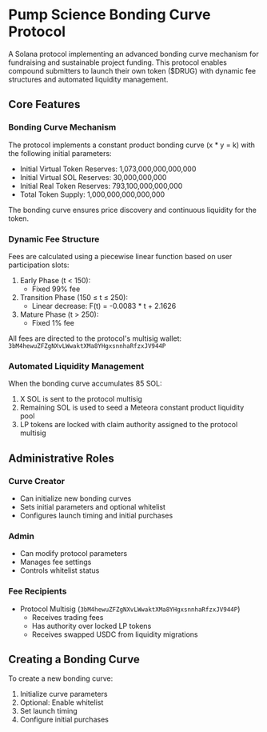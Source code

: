 # Pump Science Bonding Curve Protocol

A Solana protocol implementing an advanced bonding curve mechanism for fundraising and sustainable project funding. This protocol enables compound submitters to launch their own token ($DRUG) with dynamic fee structures and automated liquidity management.

## Core Features

### Bonding Curve Mechanism

The protocol implements a constant product bonding curve (x * y = k) with the following initial parameters:

- Initial Virtual Token Reserves: 1,073,000,000,000,000
- Initial Virtual SOL Reserves: 30,000,000,000
- Initial Real Token Reserves: 793,100,000,000,000
- Total Token Supply: 1,000,000,000,000,000

The bonding curve ensures price discovery and continuous liquidity for the token.

### Dynamic Fee Structure

Fees are calculated using a piecewise linear function based on user participation slots:

1. Early Phase (t < 150):
   - Fixed 99% fee
2. Transition Phase (150 ≤ t ≤ 250):
   - Linear decrease: F(t) = -0.0083 * t + 2.1626
3. Mature Phase (t > 250):
   - Fixed 1% fee

All fees are directed to the protocol's multisig wallet: `3bM4hewuZFZgNXvLWwaktXMa8YHgxsnnhaRfzxJV944P`

### Automated Liquidity Management

When the bonding curve accumulates 85 SOL:
1. X SOL is sent to the protocol multisig
2. Remaining SOL is used to seed a Meteora constant product liquidity pool
3. LP tokens are locked with claim authority assigned to the protocol multisig

## Administrative Roles

### Curve Creator
- Can initialize new bonding curves
- Sets initial parameters and optional whitelist
- Configures launch timing and initial purchases

### Admin
- Can modify protocol parameters
- Manages fee settings
- Controls whitelist status

### Fee Recipients
- Protocol Multisig (`3bM4hewuZFZgNXvLWwaktXMa8YHgxsnnhaRfzxJV944P`)
  - Receives trading fees
  - Has authority over locked LP tokens
  - Receives swapped USDC from liquidity migrations

## Creating a Bonding Curve

To create a new bonding curve:

1. Initialize curve parameters
2. Optional: Enable whitelist
3. Set launch timing
4. Configure initial purchases
